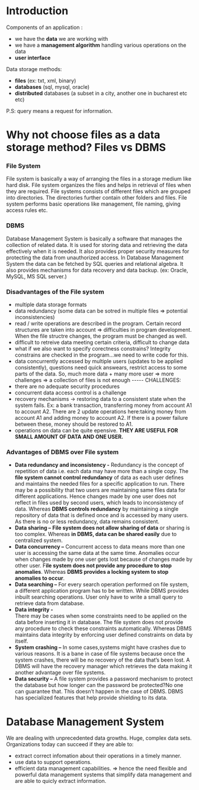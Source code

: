 # Introduction
Components of an application :
- we have the **data** we are working with
- we have a **management algorithm** handling various operations on the data
- **user interface**

Data storage methods:
- **files** (ex: txt, xml, binary)
- **databases** (sql, mysql, oracle)
- **distributed** databases (a subset in a city, another one in bucharest etc etc)

P.S: query means a request for information.
# Why not choose files as a data storage method? Files vs DBMS
### File System 
File system is basically a way of arranging the files in a storage medium like hard disk. File system organizes the files and helps in retrieval of files when they are required. File systems consists of different files which are grouped into directories. The directories further contain other folders and files. File system performs basic operations like management, file naming, giving access rules etc.
### DBMS
Database Management System is basically a software that manages the collection of related data. It is used for storing data and retrieving the data effectively when it is needed. It also provides proper security measures for protecting the data from unauthorized access. In Database Management System the data can be fetched by SQL queries and relational algebra. It also provides mechanisms for data recovery and data backup. (ex: Oracle, MySQL, MS SQL server.)

### Disadvantages of the File system
- multiple data storage formats
- data redundancy (some data can be sotred in multiple files => potential inconsistencies)
- read / write operations are described in the program. Certain record structures are taken into account => difficulties in program development. When the file structre changes, the program must be changed as well.
- difficult to retreive data meeting certain criteria, difficult to change data
- what if we also want to specify corectness constrains? Integrity constrains are checked in the program...we need to write code for this.
- data concurrently accessed by multiple users (updates to be applied consistently), questions need quick answears, restrict access to some parts of the data. So, much more
data + many more user => more challenges => a collection of files is not enough
----- CHALLENGES: 
- there are no adequate security procedures
- concurrent data access control is a challenge
- recovery mechanisms -> restoring data to a consistent state when the system fails. Ex: a bank transaction, transferring money from account A1 to account A2. There are 2 update
operations here:taking money from account A1 and adding money to account A2. If there is a power failure between these, money should be restored to A1.
- operations on data can be quite epensive.
**THEY ARE USEFUL FOR SMALL AMOUNT OF DATA AND ONE USER.**

### Advantages of DBMS over File system
* **Data redundancy and inconsistency -** 
Redundancy is the concept of repetition of data i.e. each data may have more than a single copy. The **file system cannot control redundancy** of data as each user defines and maintains the needed files for a specific application to run. There may be a possibility that two users are maintaining same files data for different applications. Hence changes made by one user does not reflect in files used by second users, which leads to inconsistency of data. Whereas **DBMS controls redundancy** by maintaining a single repository of data that is defined once and is accessed by many users. As there is no or less redundancy, data remains consistent.
* **Data sharing –** 
**File system does not allow sharing of data** or sharing is too complex. Whereas **in DBMS, data can be shared easily** due to centralized system.
* **Data concurrency –**
Concurrent access to data means more than one user is accessing the same data at the same time. Anomalies occur when changes made by one user gets lost because of changes made by other user. F**ile system does not provide any procedure to stop anomalies**. Whereas **DBMS provides a locking system to stop anomalies to occur**.
* **Data searching –**
For every search operation performed on file system, a different application program has to be written. While DBMS provides inbuilt searching operations. User only have to write a small query to retrieve data from database.
* **Data integrity -**  
There may be cases when some constraints need to be applied on the data before inserting it in database. The file system does not provide any procedure to check these constraints automatically. Whereas DBMS maintains data integrity by enforcing user defined constraints on data by itself.
* **System crashing –** 
In some cases,systems might have crashes due to various reasons. It is a bane in case of file systems because once the system crashes, there will be no recovery of the data that’s been lost. A DBMS will have the recovery manager which retrieves the data making it another advantage over file systems. 
* **Data security –** 
A file system provides a password mechanism to protect the database but how longer can the password be protected?No one can guarantee that. This doesn’t happen in the case of DBMS. DBMS has specialized features that help provide shielding to its data. 

# Database Management System
We are dealing with unprecedented data growths. Huge, complex data sets. Organizations today can succeed if they are able to:
- extract correct infomation about their operations in a timely manner.
- use data to support operations.
- efficient data management capabilities.
=> hence the need flexible and powerful data management systems that simplify data management and are able to quicly extract information.
